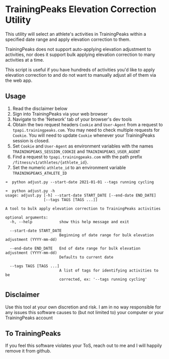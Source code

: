 # TrainingPeaks Elevation Correction Utility
This utility will select an athlete's activities in TrainingPeaks within a specified date range and apply elevation correction to them.

TrainingPeaks does not support auto-applying elevation adjustment to activities, nor does it support bulk applying elevation correction to many activities at a time.

This script is useful if you have hundreds of activities you'd like to apply elevation correction to and do not want to manually adjust all of them via the web app.

## Usage
1. Read the disclaimer below
2. Sign into TrainingPeaks via your web browser  
3. Navigate to the 'Network' tab of your browser's dev tools  
4. Obtain the two request headers `Cookie` and `User-Agent` from a request to `tpapi.trainingpeaks.com`. You may need to check multiple requests for `Cookie`. You will need to update `Cookie` whenever your TrainingPeaks session is closed.
5. Set `Cookie` and `User-Agent` as environment variables with the names `TRAININGPEAKS_SESSION_COOKIE` and `TRAININGPEAKS_USER_AGENT`
6. Find a request to `tpapi.trainingpeaks.com` with the path prefix `/fitness/v1/athletes/{athlete_id}`.
7. Set the numeric `athlete_id` to an environment variable `TRAININGPEAKS_ATHLETE_ID`

```
➜  python adjust.py --start-date 2021-01-01 --tags running cycling

➜  python adjust.py -h
usage: adjust.py [-h] --start-date START_DATE [--end-date END_DATE]
                 [--tags TAGS [TAGS ...]]

A tool to bulk apply elevation correction to TrainingPeaks activities

optional arguments:
  -h, --help            show this help message and exit

  --start-date START_DATE
                        Beginning of date range for bulk elevation adjustment (YYYY-mm-dd)

  --end-date END_DATE   End of date range for bulk elevation adjustment (YYYY-mm-dd)
                        Defaults to current date

  --tags TAGS [TAGS ...]
                        A list of tags for identifying activities to be
                        corrected, ex: '--tags running cycling'
```

## Disclaimer
Use this tool at your own discretion and risk. I am in no way responsible for any issues this software causes to (but not limited to) your computer or your TrainingPeaks account

## To TrainingPeaks
If you feel this software violates your ToS, reach out to me and I will happily remove it from github.
